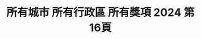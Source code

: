 ---
title: "所有城市 所有行政區 所有獎項 2024 第16頁"
description: "所有城市 所有行政區 所有獎項 2024 獲獎餐廳 第16頁"
keywords:
  - 美食競賽
  - 台灣美食
  - 美食精選
datePublished: "2025-06-30"
dateModified: "2025-07-05"
city: "所有城市"
district: "所有行政區"
award: "所有獎項"
year: "2024"
page: 16
count: 447

restaurants:
  - name: "李津好。津烹派"
    city: "基隆市"
    district: "中山區"
    address: "基隆市中山區西定路120號"
    phone: "0224283528"
    geo: "25.134120896413304, 121.73500460931018"
    link: "基隆市/中山區/李津好_津烹派"
    google_map: "https://maps.app.goo.gl/HX891u1SFFhyQidx7"
    footinder: "https://footinder.com.tw/%e5%9f%ba%e9%9a%86%e5%b8%82%e4%b8%ad%e5%b1%b1%e5%8d%80/362148/"
    award:
    - name: "500盤"
      year: "2024"
  - name: "落日崖之飄逸居咖啡小屋"
    city: "新北市"
    district: "八里區"
    address: "新北市八里區華富山路14號"
    phone: "0226102445"
    geo: "25.139041676572337, 121.41661319935442"
    link: "新北市/八里區/落日崖之飄逸居咖啡小屋"
    google_map: "https://maps.app.goo.gl/yPa78sFjduoeNEgb8"
    footinder: "https://footinder.com.tw/%E6%96%B0%E5%8C%97%E5%B8%82%E5%85%AB%E9%87%8C%E5%8D%80/85291/"
    award:
    - name: "500盤"
      year: "2024"
  - name: "冠宸食館"
    city: "台北市"
    district: "北投區"
    address: "台北市北投區竹子湖路67號"
    phone: "0228626408"
    geo: "25.17632351804717, 121.53966463406918"
    link: "台北市/北投區/冠宸食館"
    google_map: "https://maps.app.goo.gl/Xna1Z1L18DP3xckM8"
    footinder: "https://footinder.com.tw/%E5%8F%B0%E5%8C%97%E5%B8%82%E5%8C%97%E6%8A%95%E5%8D%80/8051/"
    award:
    - name: "500盤"
      year: "2024"
  - name: "國賓中餐廳"
    city: "台北市"
    district: "中山區"
    address: "台北市中山區遼寧街177號2F"
    phone: "0225362370"
    geo: "25.0531219399139, 121.54218040311758"
    link: "台北市/中山區/國賓中餐廳"
    google_map: "https://maps.app.goo.gl/KHzp5ADf4X7zmeYY6"
    footinder: "https://footinder.com.tw/%E5%8F%B0%E5%8C%97%E5%B8%82%E4%B8%AD%E5%B1%B1%E5%8D%80/57/"
    award:
    - name: "500盤"
      year: "2024"
  - name: "格格的幸福廚房"
    city: "台北市"
    district: "大安區"
    address: "台北市大安區建國南路一段160號2樓"
    phone: "0226436306"
    geo: "25.04114358656872, 121.53688398031335"
    link: "台北市/大安區/格格的幸福廚房"
    google_map: "https://maps.app.goo.gl/vgkzfJpqDrDH832fA"
    footinder: "https://footinder.com.tw/%e5%8f%b0%e5%8c%97%e5%b8%82%e5%a4%a7%e5%ae%89%e5%8d%80/362140/"
    award:
    - name: "500盤"
      year: "2024"
  - name: "光明農場(馬告磚窯雞)"
    city: "桃園市"
    district: "復興區"
    address: "桃園市復興區復興鄉神木路192-8號"
    phone: "0913566218"
    geo: "24.69323528154225, 121.41636709998976"
    link: "桃園市/復興區/光明農場_馬告磚窯雞_"
    google_map: "https://maps.app.goo.gl/1cen18b5cTtKZgeHA"
    footinder: "https://footinder.com.tw/%E6%A1%83%E5%9C%92%E5%B8%82%E5%BE%A9%E8%88%88%E5%8D%80/13824/"
    award:
    - name: "500盤"
      year: "2024"
  - name: "空盤 komboi"
    city: "台北市"
    district: "大安區"
    address: "台北市大安區敦化南路一段270巷28號-8號"
    phone: "0287720372"
    geo: "25.038922335697148, 121.54677454211945"
    link: "台北市/大安區/空盤_komboi"
    google_map: "https://maps.app.goo.gl/vHQVDUAG4B4r3qJL7"
    footinder: "https://footinder.com.tw/%E5%8F%B0%E5%8C%97%E5%B8%82%E5%A4%A7%E5%AE%89%E5%8D%80/8683/"
    award:
    - name: "500盤"
      year: "2024"
  - name: "菜園上海餐廳"
    city: "新竹市"
    district: "東區"
    address: "新竹市東區東大路一段136號"
    phone: "035438898"
    geo: "24.808519554054435, 120.97211164369801"
    link: "新竹市/東區/菜園上海餐廳"
    google_map: "https://maps.app.goo.gl/okbenzsF7BQb8mpYA"
    footinder: "https://footinder.com.tw/%E6%96%B0%E7%AB%B9%E5%B8%82%E6%9D%B1%E5%8D%80/127814/"
    award:
    - name: "500盤"
      year: "2024"
  - name: "漢來名人坊"
    city: "台北市"
    district: "信義區"
    address: "台北市信義區基隆路一段333號34樓"
    phone: "0227232938"
    geo: "25.034408673671145, 121.56122814947172"
    link: "台北市/信義區/漢來名人坊"
    google_map: "https://maps.app.goo.gl/G6gFQewFMnKDhCsSA"
    footinder: "https://footinder.com.tw/%E5%8F%B0%E5%8C%97%E5%B8%82/9094/"
    award:
    - name: "500盤"
      year: "2024"
---